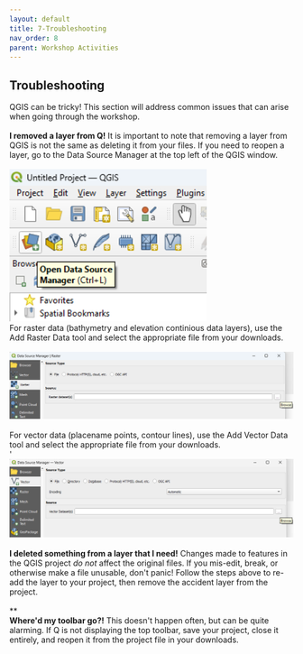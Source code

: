 ```yaml
---
layout: default
title: 7-Troubleshooting
nav_order: 8
parent: Workshop Activities
---
```

## Troubleshooting 
QGIS can be tricky! This section will address common issues that can arise when going through the workshop. <br> 
<br> **I removed a layer from Q!** 
It is important to note that removing a layer from QGIS is not the same as deleting it from your files. If you need to reopen a layer, go to the Data Source Manager at the top left of the QGIS window. <br>
<br><img src="images/open_data.png" style="width:350px;" alt=" QGIS open data"><br>
For raster data (bathymetry and elevation continious data layers), use the Add Raster Data tool and select the appropriate file from your downloads.<br>
<br><img src="images/raster_q.png" style="width:550px;" alt=" Add Raster Data"><br>
<br> For vector data (placename points, contour lines), use the Add Vector Data tool and select the appropriate file from your downloads.<br> '
<br><img src="images/vector_q.png" style="width:550px;" alt=" Add Vector Data"><br>
<br> **I deleted something from a layer that I need!**
Changes made to features in the QGIS project *do not* affect the original files. If you mis-edit, break, or otherwise make a file unusable, don't panic! Follow the steps above to re-add the layer to your project, then remove the accident layer from the project. <br> 
<br> **
<br> **Where'd my toolbar go?!** This doesn't happen often, but can be quite alarming. If Q is not displaying the top toolbar, save your project, close it entirely, and reopen it from the project file in your downloads.<br>
